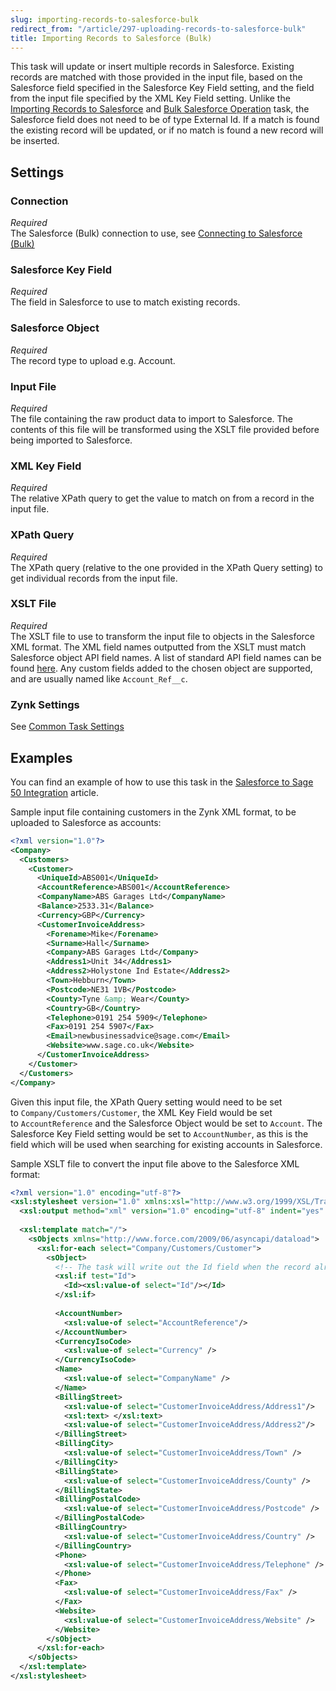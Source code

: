 ```yaml
---
slug: importing-records-to-salesforce-bulk
redirect_from: "/article/297-uploading-records-to-salesforce-bulk"
title: Importing Records to Salesforce (Bulk)
---
```

This task will update or insert multiple records in Salesforce. Existing records are matched with those provided in the input file, based on the Salesforce field specified in the Salesforce Key Field setting, and the field from the input file specified by the XML Key Field setting. Unlike the [Importing Records to Salesforce](importing-records-to-salesforce) and [Bulk Salesforce Operation](bulk-salesforce-operation) task, the Salesforce field does not need to be of type External Id. If a match is found the existing record will be updated, or if no match is found a new record will be inserted.


## Settings

### Connection 
_Required_  
The Salesforce (Bulk) connection to use, see [Connecting to Salesforce (Bulk)](connecting-to-salesforce-bulk)

### Salesforce Key Field
_Required_  
The field in Salesforce to use to match existing records.

### Salesforce Object 
_Required_  
The record type to upload e.g. Account.

### Input File
_Required_  
The file containing the raw product data to import to Salesforce. The contents of this file will be transformed using the XSLT file provided before being imported to Salesforce.

### XML Key Field 
_Required_  
The relative XPath query to get the value to match on from a record in the input file.

### XPath Query 
_Required_  
The XPath query (relative to the one provided in the XPath Query setting) to get individual records from the input file.

### XSLT File
_Required_  
The XSLT file to use to transform the input file to objects in the Salesforce XML format. The XML field names outputted from the XSLT must match Salesforce object API field names. A list of standard API field names can be found [here](http://help.salesforce.com/help/pdfs/en/salesforce_field_names_reference.pdf). Any custom fields added to the chosen object are supported, and are usually named like `Account_Ref__c`.

### Zynk Settings 
See [Common Task Settings](common-task-settings)

## Examples

You can find an example of how to use this task in the [Salesforce to Sage 50 Integration](salesforce-to-sage-50-integration) article.

Sample input file containing customers in the Zynk XML format, to be uploaded to Salesforce as accounts:

```xml
<?xml version="1.0"?>
<Company>
  <Customers>
    <Customer>
      <UniqueId>ABS001</UniqueId>
      <AccountReference>ABS001</AccountReference>
      <CompanyName>ABS Garages Ltd</CompanyName>
      <Balance>2533.31</Balance>
      <Currency>GBP</Currency>
      <CustomerInvoiceAddress>
        <Forename>Mike</Forename>
        <Surname>Hall</Surname>
        <Company>ABS Garages Ltd</Company>
        <Address1>Unit 34</Address1>
        <Address2>Holystone Ind Estate</Address2>
        <Town>Hebburn</Town>
        <Postcode>NE31 1VB</Postcode>
        <County>Tyne &amp; Wear</County>
        <Country>GB</Country>
        <Telephone>0191 254 5909</Telephone>
        <Fax>0191 254 5907</Fax>
        <Email>newbusinessadvice@sage.com</Email>
        <Website>www.sage.co.uk</Website>
      </CustomerInvoiceAddress>
    </Customer>
  </Customers>
</Company>
```

Given this input file, the XPath Query setting would need to be set to `Company/Customers/Customer`, the XML Key Field would be set to `AccountReference` and the Salesforce Object would be set to `Account`. The Salesforce Key Field setting would be set to `AccountNumber`, as this is the field which will be used when searching for existing accounts in Salesforce.

Sample XSLT file to convert the input file above to the Salesforce XML format:

```xml
<?xml version="1.0" encoding="utf-8"?>
<xsl:stylesheet version="1.0" xmlns:xsl="http://www.w3.org/1999/XSL/Transform">
  <xsl:output method="xml" version="1.0" encoding="utf-8" indent="yes" xmlns="http://www.force.com/2009/06/asyncapi/dataload"/>
  
  <xsl:template match="/">
    <sObjects xmlns="http://www.force.com/2009/06/asyncapi/dataload">
      <xsl:for-each select="Company/Customers/Customer">
        <sObject>
          <!-- The task will write out the Id field when the record already exists in Salesforce, this just needs to be copied by the XSLT -->
          <xsl:if test="Id"> 
            <Id><xsl:value-of select="Id"/></Id>
          </xsl:if>
    				
          <AccountNumber>
            <xsl:value-of select="AccountReference"/>
          </AccountNumber>
          <CurrencyIsoCode>
            <xsl:value-of select="Currency" />
          </CurrencyIsoCode>
          <Name>
            <xsl:value-of select="CompanyName" />
          </Name>
          <BillingStreet>
            <xsl:value-of select="CustomerInvoiceAddress/Address1"/>
            <xsl:text> </xsl:text>
            <xsl:value-of select="CustomerInvoiceAddress/Address2"/>
          </BillingStreet>
          <BillingCity>
            <xsl:value-of select="CustomerInvoiceAddress/Town" />
          </BillingCity>
          <BillingState>
            <xsl:value-of select="CustomerInvoiceAddress/County" />
          </BillingState>
          <BillingPostalCode>
            <xsl:value-of select="CustomerInvoiceAddress/Postcode" />
          </BillingPostalCode>
          <BillingCountry>
            <xsl:value-of select="CustomerInvoiceAddress/Country" />
          </BillingCountry>
          <Phone>
            <xsl:value-of select="CustomerInvoiceAddress/Telephone" />
          </Phone>
          <Fax>
            <xsl:value-of select="CustomerInvoiceAddress/Fax" />
          </Fax>
          <Website>
            <xsl:value-of select="CustomerInvoiceAddress/Website" />
          </Website>
        </sObject>
      </xsl:for-each>
    </sObjects>
  </xsl:template>
</xsl:stylesheet>
```